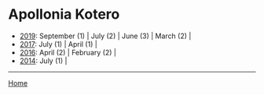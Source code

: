# Apollonia Kotero

  * [2019](./apollonia-kotero-2019.md): 
      September (1) | 
      July (2) | 
      June (3) | 
      March (2) | 
  * [2017](./apollonia-kotero-2017.md): 
      July (1) | 
      April (1) | 
  * [2016](./apollonia-kotero-2016.md): 
      April (2) | 
      February (2) | 
  * [2014](./apollonia-kotero-2014.md): 
      July (1) | 

----

[Home](../)
